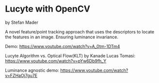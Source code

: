 # Lucyte with OpenCV
by Stefan Mader

A novel feature/point tracking approach that uses the descriptors to locate the features in an image. Ensuring luminance invariance.

Demo: https://www.youtube.com/watch?v=A_0tm-1DTm4

Lucyte Algorithm vs. Optical Flow(KLT) by Kanade Lucas Tomasi: https://www.youtube.com/watch?v=pYw6Db9fh_Y

Luminance agnostic demo: https://www.youtube.com/watch?v=FZHaOj7gu7E
